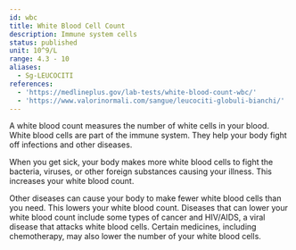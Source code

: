 ```yaml
---
id: wbc
title: White Blood Cell Count
description: Immune system cells
status: published
unit: 10^9/L
range: 4.3 - 10
aliases:
  - Sg-LEUCOCITI
references:
  - 'https://medlineplus.gov/lab-tests/white-blood-count-wbc/'
  - 'https://www.valorinormali.com/sangue/leucociti-globuli-bianchi/'
---
```

A white blood count measures the number of white cells in your blood. White blood cells are part of the immune system. They help your body fight off infections and other diseases.

When you get sick, your body makes more white blood cells to fight the bacteria, viruses, or other foreign substances causing your illness. This increases your white blood count.

Other diseases can cause your body to make fewer white blood cells than you need. This lowers your white blood count. Diseases that can lower your white blood count include some types of cancer and HIV/AIDS, a viral disease that attacks white blood cells. Certain medicines, including chemotherapy, may also lower the number of your white blood cells.
